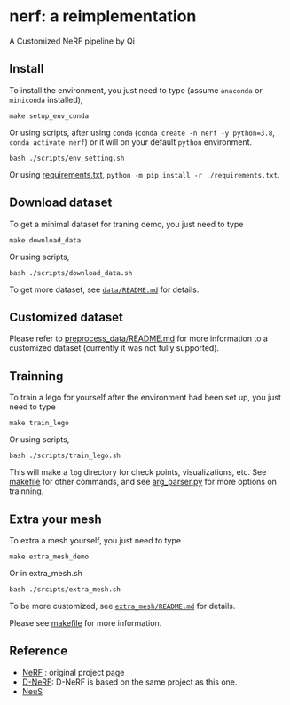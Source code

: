 # nerf: a reimplementation
A Customized NeRF pipeline by Qi

## Install
To install the environment, you just need to type (assume `anaconda` or `miniconda` installed),
```
make setup_env_conda
```
Or using scripts, after using `conda` (`conda create -n nerf -y python=3.8`, `conda activate nerf`) or it will on your default `python` environment.
```
bash ./scripts/env_setting.sh
```

Or using [requirements.txt](./requirements.txt), `python -m pip install -r ./requirements.txt`.

## Download dataset
To get a minimal dataset for traning demo, you just need to type
```
make download_data
```
Or using scripts,
```
bash ./scripts/download_data.sh
```
To get more dataset, see [`data/README.md`](./data/README.md) for details.

## Customized dataset
Please refer to [preprocess_data/README.md](./preprocess_data/README) for more information to a customized dataset (currently it was not fully supported).


## Trainning
To train a lego for yourself after the environment had been set up, you just need to type
```
make train_lego
```
Or using scripts,
```
bash ./scripts/train_lego.sh
```
This will make a `log` directory for check points, visualizations, etc.
See [makefile](./makefile) for other commands, and see [arg_parser.py](./arg_parser.py) for more options on trainning.

## Extra your mesh
To extra a mesh yourself, you just need to type
```
make extra_mesh_demo
```
Or in extra_mesh.sh
```
bash ./srcipts/extra_mesh.sh
```
To be more customized, see [`extra_mesh/README.md`](./extra_mesh/README.md) for details.

Please see [makefile](./makefile) for more information.

## Reference
- [NeRF](https://www.matthewtancik.com/nerf) : original project page
- [D-NeRF](https://github.com/albertpumarola/D-NeRF): D-NeRF is based on the same project as this one.
- [NeuS](https://github.com/Totoro97/NeuS)
